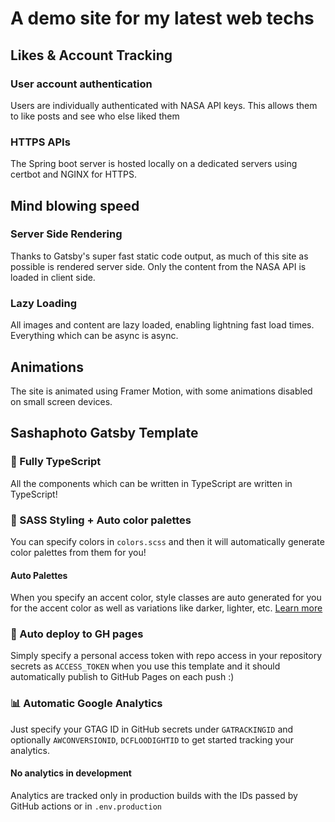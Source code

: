 # A demo site for my latest web techs

## Likes & Account Tracking

### User account authentication
Users are individually authenticated with NASA API keys. This allows them to like posts and see who else liked them

### HTTPS APIs
The Spring boot server is hosted locally on a dedicated servers using certbot and NGINX for HTTPS.

## Mind blowing speed

### Server Side Rendering
Thanks to Gatsby's super fast static code output, as much of this site as possible is rendered server side. Only the content from the NASA API is loaded in client side. 

### Lazy Loading
All images and content are lazy loaded, enabling lightning fast load times. Everything which can be async is async.

## Animations
The site is animated using Framer Motion, with some animations disabled on small screen devices.

## Sashaphoto Gatsby Template

### 🔐 Fully TypeScript
All the components which can be written in TypeScript are written in TypeScript!

### 🎨 SASS Styling + Auto color palettes
You can specify colors in `colors.scss` and then it will automatically generate color palettes from them for you!

#### Auto Palettes
When you specify an accent color, style classes are auto generated for you for the accent color as well as variations like darker,
lighter, etc. [Learn more](https://sashaphoto.github.io/sashaphoto-gatsby-template/about-styling/)

### 🚀 Auto deploy to GH pages
Simply specify a personal access token with repo access in your repository secrets as `ACCESS_TOKEN` when you use this template and it should automatically publish to GitHub Pages on each push :)

### 📊 Automatic Google Analytics
Just specify your GTAG ID in GitHub secrets under `GATRACKINGID` and optionally `AWCONVERSIONID`, `DCFLOODIGHTID` to get started tracking your analytics.

#### No analytics in development
Analytics are tracked only in production builds with the IDs passed by GitHub actions or in `.env.production`

